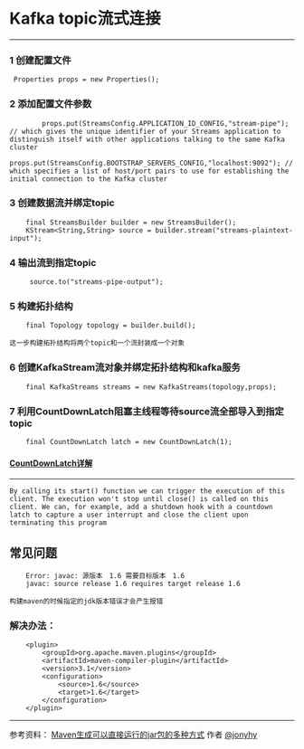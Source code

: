 # Kafka topic流式连接

------
### 1 创建配置文件
```
 Properties props = new Properties();
```
### 2 添加配置文件参数
```
        props.put(StreamsConfig.APPLICATION_ID_CONFIG,"stream-pipe"); // which gives the unique identifier of your Streams application to distinguish itself with other applications talking to the same Kafka cluster
        props.put(StreamsConfig.BOOTSTRAP_SERVERS_CONFIG,"localhost:9092"); // which specifies a list of host/port pairs to use for establishing the initial connection to the Kafka cluster
```
### 3 创建数据流并绑定topic
```
    final StreamsBuilder builder = new StreamsBuilder();
    KStream<String,String> source = builder.stream("streams-plaintext-input");
```
### 4 输出流到指定topic
```
     source.to("streams-pipe-output");
```
### 5 构建拓扑结构
```
    final Topology topology = builder.build();
```
`这一步构建拓扑结构将两个topic和一个流封装成一个对象`
### 6 创建KafkaStream流对象并绑定拓扑结构和kafka服务
```
    final KafkaStreams streams = new KafkaStreams(topology,props);
```
### 7 利用CountDownLatch阻塞主线程等待source流全部导入到指定topic
```
    final CountDownLatch latch = new CountDownLatch(1);
```
#### [CountDownLatch详解](http://www.importnew.com/15731.html)
---- 
```
By calling its start() function we can trigger the execution of this client. The execution won't stop until close() is called on this client. We can, for example, add a shutdown hook with a countdown latch to capture a user interrupt and close the client upon terminating this program
```
## 常见问题
```
    Error: javac: 源版本　1.6 需要目标版本　1.6 
    javac: source release 1.6 requires target release 1.6 
```
`构建maven的时候指定的jdk版本错误才会产生报错`
### 解决办法：
```
    <plugin>
        <groupId>org.apache.maven.plugins</groupId>
        <artifactId>maven-compiler-plugin</artifactId>
        <version>3.1</version>
        <configuration>
            <source>1.6</source>
            <target>1.6</target>
        </configuration>
    </plugin>
```
------
参考资料：
[Maven生成可以直接运行的jar包的多种方式](http://blog.csdn.net/xiao__gui/article/details/47341385)
作者 [@jonyhy](https://weibo.com/u/5991880963)
